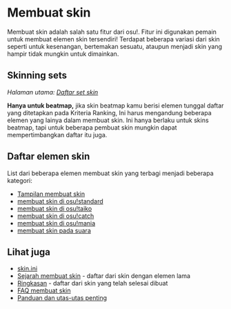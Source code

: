 # Membuat skin

Membuat skin adalah salah satu fitur dari osu!. Fitur ini digunakan pemain untuk membuat elemen skin tersendiri! Terdapat beberapa variasi dari skin seperti untuk kesenangan, bertemakan sesuatu, ataupun menjadi skin yang
hampir tidak mungkin untuk dimainkan.
                                                       
## Skinning sets

*Halaman utama: [Daftar set skin](/wiki/Ranking_Criteria/Skin_Set_List)*

**Hanya untuk beatmap,** jika skin beatmap kamu berisi elemen tunggal daftar yang ditetapkan pada Kriteria Ranking, Ini harus mengandung beberapa elemen yang lainya dalam membuat skin. Ini hanya berlaku untuk skins beatmap, tapi untuk beberapa pembuat skin mungkin dapat mempertimbangkan daftar itu juga.
                           
## Daftar elemen skin

List dari beberapa elemen membuat skin yang terbagi menjadi beberapa kategori:

- [Tampilan membuat skin](/wiki/Skinning/Interface)
- [membuat skin di osu!standard](/wiki/Skinning/osu!)
- [membuat skin di osu!taiko](/wiki/Skinning/osu!taiko)
- [membuat skin di osu!catch](/wiki/Skinning/osu!catch)
- [membuat skin di osu!mania](/wiki/Skinning/osu!mania)
- [membuat skin pada suara](/wiki/Skinning/Sounds)

## Lihat juga

- [skin.ini](/wiki/Skinning/skin.ini)
- [Sejarah membuat skin](/wiki/Skinning/History) - daftar dari skin dengan elemen lama
- [Ringkasan](https://osu.ppy.sh/community/forums/topics/686664) - daftar dari skin yang telah selesai dibuat
- [FAQ membuat skin](/wiki/Skinning/FAQ)
- [Panduan dan utas-utas penting](/wiki/Skinning/Guides_and_important_threads)
